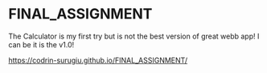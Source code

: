 # FINAL_ASSIGNMENT
The Calculator is my first try but is not the best version of great webb app! I can be it is the v1.0!


https://codrin-surugiu.github.io/FINAL_ASSIGNMENT/
